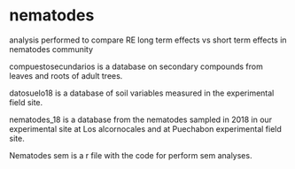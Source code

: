 # nematodes
analysis performed to compare  RE long term effects vs short term effects in nematodes community 

compuestosecundarios is a database on secondary compounds from leaves and roots of adult trees.

datosuelo18 is a database of soil variables measured in the experimental field site.

nematodes_18 is a database from the nematodes sampled in 2018 in our experimental site at Los alcornocales and at Puechabon experimental field site.

Nematodes sem is a r file with the code for perform sem analyses.

